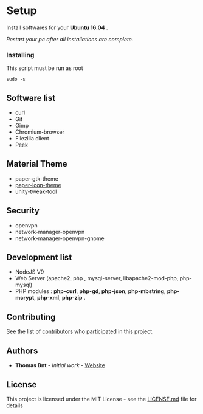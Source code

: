 # Setup

Install softwares for your **Ubuntu 16.04** .

_Restart your pc after all installations are complete._

### Installing

This script must be run as root

```
sudo -s
```

## Software list

* curl
* Git
* Gimp
* Chromium-browser
* Filezilla client
* Peek 

## Material Theme

* paper-gtk-theme
* [paper-icon-theme](https://snwh.org/paper)
* unity-tweak-tool

## Security

* openvpn
* network-manager-openvpn
* network-manager-openvpn-gnome

## Development list

* NodeJS V9
* Web Server (apache2, php , mysql-server, libapache2-mod-php, php-mysql)
* PHP modules : **php-curl**, **php-gd**, **php-json**, **php-mbstring**, **php-mcrypt**, **php-xml**, **php-zip** .

## Contributing

See the list of [contributors](https://github.com/thomasbnt/setup-ubuntu1604/contributors) who participated in this project.

## Authors

* **Thomas Bnt** - *Initial work* - [Website](https://thomasbnt.fr/)


## License

This project is licensed under the MIT License - see the [LICENSE.md](LICENSE.md) file for details
